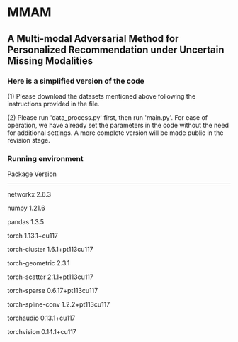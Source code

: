 # MMAM
## A Multi-modal Adversarial Method for Personalized Recommendation under Uncertain Missing Modalities
### Here is a simplified version of the code

(1) Please download the datasets mentioned above following the instructions provided in the file.

(2) Please run 'data_process.py' first, then run 'main.py'. For ease of operation, we have already set the parameters in the code without the need for additional settings. A more complete version will be made public in the revision stage.


### Running environment
Package              Version

-------------------- -----------------

networkx             2.6.3

numpy                1.21.6

pandas               1.3.5

torch                1.13.1+cu117

torch-cluster        1.6.1+pt113cu117

torch-geometric      2.3.1

torch-scatter        2.1.1+pt113cu117

torch-sparse         0.6.17+pt113cu117

torch-spline-conv    1.2.2+pt113cu117

torchaudio           0.13.1+cu117

torchvision          0.14.1+cu117

